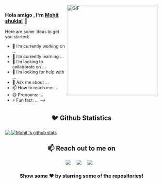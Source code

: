 <img align="right" alt="GIF"  width="300px" src="https://media.giphy.com/media/nPxVvyTWo1aIU/giphy.gif" />

### Hola amigo , I'm [Mohit shukla!](https://mohitshukla.live) 👋

Here are some ideas to get you started:

- 🔭 I’m currently working on ...
- 🌱 I’m currently learning ...
- 👯 I’m looking to collaborate on ...
- 🤔 I’m looking for help with ...
- 💬 Ask me about ...
- 📫 How to reach me: ...
- 😄 Pronouns: ...
- ⚡ Fun fact: ...
-->

<h2 align="center">🐦 Github Statistics </h2>
<a href="https://github.com/Mstoned">
  <img align="center" src="https://github-readme-stats.vercel.app/api/top-langs/?username=Mstoned&theme=light&hide_langs_below=1" />
</a>
<a href="https://github.com/Mstoned">
 <img align="center" src="https://github-readme-stats.vercel.app/api?username=Mstoned&show_icons=true&theme=dark&line_height=27" alt="Mohit 's github stats"/>
</a>

<h2 align="center">📫 Reach out to me on</h2>
<p align="center">
  <a target="_blank"href="https://www.linkedin.com/in/mohit-shukla-597170141/"><img src="https://img.shields.io/badge/linkedin-%230077B5.svg?&style=for-the-badge&logo=linkedin&logoColor=white" /></a>&nbsp;&nbsp;&nbsp;&nbsp;
  <a target="_blank"href="https://twitter.com/mstoned09"><img src="https://img.shields.io/badge/twitter-%231DA1F2.svg?&style=for-the-badge&logo=twitter&logoColor=white" /></a>&nbsp;&nbsp;&nbsp;&nbsp;
  <a href="mailto:iammohitshukla9@gmail.com?subject=Hello%20Harsh,%20From%20Github"><img src="https://img.shields.io/badge/gmail-%23D14836.svg?&style=for-the-badge&logo=gmail&logoColor=white" /></a>&nbsp;&nbsp;&nbsp;&nbsp;
</p>



<div align="center">

### Show some ❤️ by starring some of the repositories!

</div>











